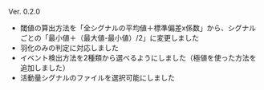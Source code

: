 Ver. 0.2.0
* 閾値の算出方法を「全シグナルの平均値＋標準偏差x係数」から、シグナルごとの「最小値＋（最大値-最小値）/2」に変更しました
* 羽化のみの判定に対応しました
* イベント検出方法を2種類から選べるようにしました（極値を使った方法を追加しました）
* 活動量シグナルのファイルを選択可能にしました
